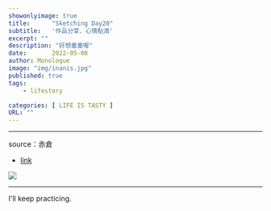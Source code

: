 ```yaml
---
showonlyimage: true
title:      "Sketching Day20"
subtitle:   '作品分享、心情點滴'
excerpt: ""
description: "好想畫畫喔"
date:       2022-05-08
author: Monologue    
image: "img/inanis.jpg"
published: true 
tags:
    - lifestory

categories: [ LIFE IS TASTY ]
URL: ""
---
```

***

source：赤倉  
* [link](https://twitter.com/akakura1341)  
  
![](/blog/sketch/d20-1.jpg)

  
***
I'll keep practicing.
<!--more-->
